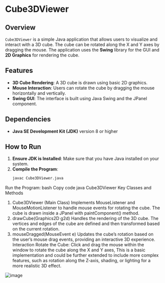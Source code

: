 # Cube3DViewer

## Overview
`Cube3DViewer` is a simple Java application that allows users to visualize and interact with a 3D cube. The cube can be rotated along the X and Y axes by dragging the mouse. The application uses the **Swing** library for the GUI and **2D Graphics** for rendering the cube.

## Features
- **3D Cube Rendering**: A 3D cube is drawn using basic 2D graphics.
- **Mouse Interaction**: Users can rotate the cube by dragging the mouse horizontally and vertically.
- **Swing GUI**: The interface is built using Java Swing and the JPanel component.

## Dependencies
- **Java SE Development Kit (JDK)** version 8 or higher

## How to Run
1. **Ensure JDK is Installed**: Make sure that you have Java installed on your system.
2. **Compile the Program**:
   ```bash
   javac Cube3DViewer.java
Run the Program:
bash
Copy code
java Cube3DViewer
Key Classes and Methods
1. Cube3DViewer (Main Class)
Implements MouseListener and MouseMotionListener to handle mouse events for rotating the cube.
The cube is drawn inside a JPanel with paintComponent() method.
2. drawCube(Graphics2D g2d)
Handles the rendering of the 3D cube. The vertices and edges of the cube are defined and then transformed based on the current rotation.
3. mouseDragged(MouseEvent e)
Updates the cube’s rotation based on the user’s mouse drag events, providing an interactive 3D experience.
Interaction
Rotate the Cube: Click and drag the mouse within the window to rotate the cube along the X and Y axes,
This is a basic implementation and could be further extended to include more complex features, such as rotation along the Z-axis, shading, or lighting for a more realistic 3D effect.












![image](https://github.com/user-attachments/assets/67c10d95-7593-48b4-a25a-036fea4afe3b)
